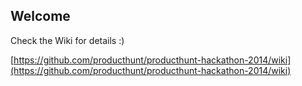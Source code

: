 ## Welcome

Check the Wiki for details :)

[https://github.com/producthunt/producthunt-hackathon-2014/wiki](https://github.com/producthunt/producthunt-hackathon-2014/wiki)
